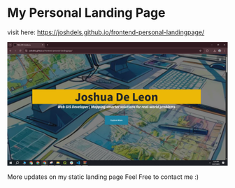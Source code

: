 # My Personal Landing Page

visit here: https://joshdels.github.io/frontend-personal-landingpage/

![Website Image](assets/img/mywebsite.jpg)

More updates on my static landing page
Feel Free to contact me :)
